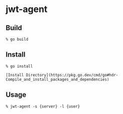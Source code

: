# jwt-agent

## Build

    % go build

## Install

    % go install

    [Install Directory](https://pkg.go.dev/cmd/go#hdr-Compile_and_install_packages_and_dependencies)
    
## Usage

    % jwt-agent -s {server} -l {user}